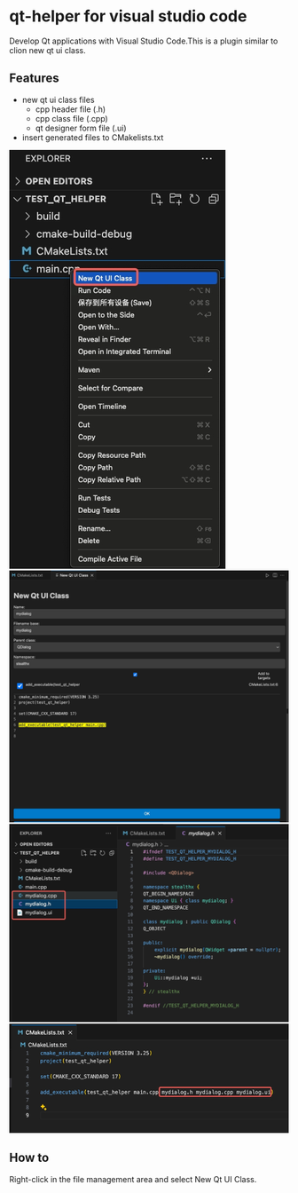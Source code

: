 # qt-helper for visual studio code

Develop Qt applications with Visual Studio Code.This is a plugin similar to clion new qt ui class.

## Features

  - new qt ui class files
	  - cpp header file (.h)
	  - cpp class file (.cpp)
	  - qt designer form file (.ui)
- insert generated files to CMakelists.txt
  
![right_click](release_res/right_click.png)
![window](release_res/window.png)
![generated_files](release_res/generated_files.png)
![insert_to_cmakelists](release_res/insert_to_cmakelists.png)

## How to

Right-click in the file management area and select New Qt UI Class.
